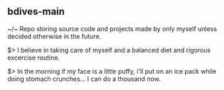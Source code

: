## bdives-main

~/~ Repo storing source code and projects made by only myself unless decided otherwise in the future. 
 
$> I believe in taking care of myself and a balanced diet and rigorous excercise routine. 

$> In the morning if my face is a little puffy, i'll put on an ice pack while doing stomach crunches... I can do a thousand now.
